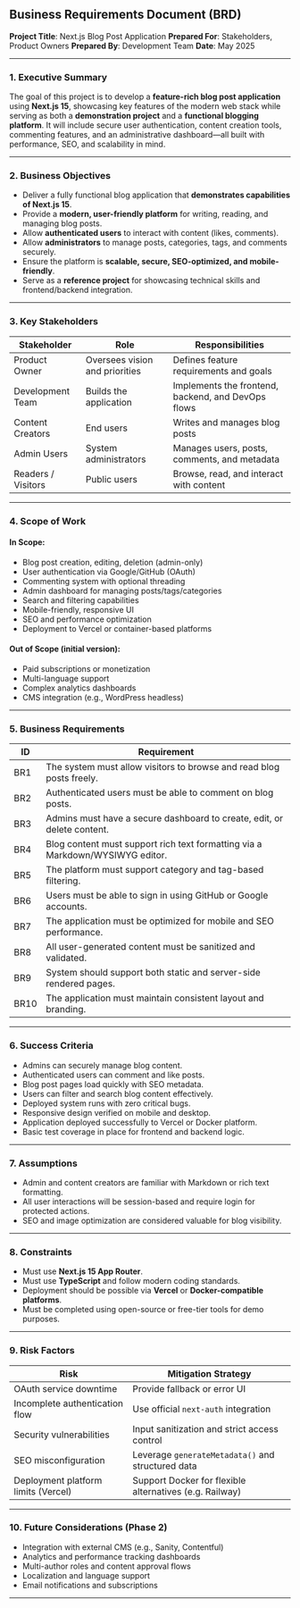 ## Business Requirements Document (BRD)

**Project Title**: Next.js Blog Post Application
**Prepared For**: Stakeholders, Product Owners
**Prepared By**: Development Team
**Date**: May 2025

---

### **1. Executive Summary**

The goal of this project is to develop a **feature-rich blog post application** using **Next.js 15**, showcasing key features of the modern web stack while serving as both a **demonstration project** and a **functional blogging platform**. It will include secure user authentication, content creation tools, commenting features, and an administrative dashboard—all built with performance, SEO, and scalability in mind.

---

### **2. Business Objectives**

* Deliver a fully functional blog application that **demonstrates capabilities of Next.js 15**.
* Provide a **modern, user-friendly platform** for writing, reading, and managing blog posts.
* Allow **authenticated users** to interact with content (likes, comments).
* Allow **administrators** to manage posts, categories, tags, and comments securely.
* Ensure the platform is **scalable, secure, SEO-optimized, and mobile-friendly**.
* Serve as a **reference project** for showcasing technical skills and frontend/backend integration.

---

### **3. Key Stakeholders**

| Stakeholder        | Role                           | Responsibilities                                   |
| ------------------ | ------------------------------ | -------------------------------------------------- |
| Product Owner      | Oversees vision and priorities | Defines feature requirements and goals             |
| Development Team   | Builds the application         | Implements the frontend, backend, and DevOps flows |
| Content Creators   | End users                      | Writes and manages blog posts                      |
| Admin Users        | System administrators          | Manages users, posts, comments, and metadata       |
| Readers / Visitors | Public users                   | Browse, read, and interact with content            |

---

### **4. Scope of Work**

#### In Scope:

* Blog post creation, editing, deletion (admin-only)
* User authentication via Google/GitHub (OAuth)
* Commenting system with optional threading
* Admin dashboard for managing posts/tags/categories
* Search and filtering capabilities
* Mobile-friendly, responsive UI
* SEO and performance optimization
* Deployment to Vercel or container-based platforms

#### Out of Scope (initial version):

* Paid subscriptions or monetization
* Multi-language support
* Complex analytics dashboards
* CMS integration (e.g., WordPress headless)

---

### **5. Business Requirements**

| ID   | Requirement                                                                   |
| ---- | ----------------------------------------------------------------------------- |
| BR1  | The system must allow visitors to browse and read blog posts freely.          |
| BR2  | Authenticated users must be able to comment on blog posts.                    |
| BR3  | Admins must have a secure dashboard to create, edit, or delete content.       |
| BR4  | Blog content must support rich text formatting via a Markdown/WYSIWYG editor. |
| BR5  | The platform must support category and tag-based filtering.                   |
| BR6  | Users must be able to sign in using GitHub or Google accounts.                |
| BR7  | The application must be optimized for mobile and SEO performance.             |
| BR8  | All user-generated content must be sanitized and validated.                   |
| BR9  | System should support both static and server-side rendered pages.             |
| BR10 | The application must maintain consistent layout and branding.                 |

---

### **6. Success Criteria**

* Admins can securely manage blog content.
* Authenticated users can comment and like posts.
* Blog post pages load quickly with SEO metadata.
* Users can filter and search blog content effectively.
* Deployed system runs with zero critical bugs.
* Responsive design verified on mobile and desktop.
* Application deployed successfully to Vercel or Docker platform.
* Basic test coverage in place for frontend and backend logic.

---

### **7. Assumptions**

* Admin and content creators are familiar with Markdown or rich text formatting.
* All user interactions will be session-based and require login for protected actions.
* SEO and image optimization are considered valuable for blog visibility.

---

### **8. Constraints**

* Must use **Next.js 15 App Router**.
* Must use **TypeScript** and follow modern coding standards.
* Deployment should be possible via **Vercel** or **Docker-compatible platforms**.
* Must be completed using open-source or free-tier tools for demo purposes.

---

### **9. Risk Factors**

| Risk                                | Mitigation Strategy                                     |
| ----------------------------------- | ------------------------------------------------------- |
| OAuth service downtime              | Provide fallback or error UI                            |
| Incomplete authentication flow      | Use official `next-auth` integration                    |
| Security vulnerabilities            | Input sanitization and strict access control            |
| SEO misconfiguration                | Leverage `generateMetadata()` and structured data       |
| Deployment platform limits (Vercel) | Support Docker for flexible alternatives (e.g. Railway) |

---

### **10. Future Considerations (Phase 2)**

* Integration with external CMS (e.g., Sanity, Contentful)
* Analytics and performance tracking dashboards
* Multi-author roles and content approval flows
* Localization and language support
* Email notifications and subscriptions

---